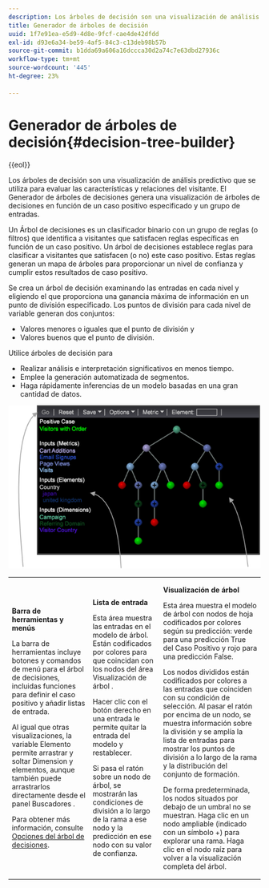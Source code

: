 ```yaml
---
description: Los árboles de decisión son una visualización de análisis predictivo que se utiliza para evaluar las características y relaciones del visitante. El Generador de árboles de decisiones genera una visualización de árboles de decisiones en función de un caso positivo especificado y un grupo de entradas.
title: Generador de árboles de decisión
uuid: 1f7e91ea-e5d9-4d8e-9fcf-cae4de42dfdd
exl-id: d93e6a34-be59-4af5-84c3-c13deb98b57b
source-git-commit: b1dda69a606a16dccca30d2a74c7e63dbd27936c
workflow-type: tm+mt
source-wordcount: '445'
ht-degree: 23%

---
```


# Generador de árboles de decisión{#decision-tree-builder}

{{eol}}

Los árboles de decisión son una visualización de análisis predictivo que se utiliza para evaluar las características y relaciones del visitante. El Generador de árboles de decisiones genera una visualización de árboles de decisiones en función de un caso positivo especificado y un grupo de entradas.

Un Árbol de decisiones es un clasificador binario con un grupo de reglas (o filtros) que identifica a visitantes que satisfacen reglas específicas en función de un caso positivo. Un árbol de decisiones establece reglas para clasificar a visitantes que satisfacen (o no) este caso positivo. Estas reglas generan un mapa de árboles para proporcionar un nivel de confianza y cumplir estos resultados de caso positivo.

Se crea un árbol de decisión examinando las entradas en cada nivel y eligiendo el que proporciona una ganancia máxima de información en un punto de división especificado. Los puntos de división para cada nivel de variable generan dos conjuntos:

* Valores menores o iguales que el punto de división y
* Valores buenos que el punto de división.

Utilice árboles de decisión para

* Realizar análisis e interpretación significativos en menos tiempo.
* Emplee la generación automatizada de segmentos.
* Haga rápidamente inferencias de un modelo basadas en una gran cantidad de datos.

![](assets/decision_tree_parts.png)

<table id="table_FCC5D63EF8A843D79B2338BD951025EA"> 
 <tbody> 
  <tr> 
   <td colname="col1"> <p><b>Barra de herramientas y menús</b> </p> <p>La barra de herramientas incluye botones y comandos de menú para el árbol de decisiones, incluidas funciones para definir el caso positivo y añadir listas de entrada. </p> <p>Al igual que otras visualizaciones, la variable <span class="uicontrol"> Elemento</span> permite arrastrar y soltar Dimension y elementos, aunque también puede arrastrarlos directamente desde el panel Buscadores . </p> <p>Para obtener más información, consulte <a href="../../../../home/c-get-started/c-analysis-vis/c-decision-trees/c-decision-trees-menu.md#concept-bfc4e80651a243d3966cc770b205606c"> Opciones del árbol de decisiones</a>. </p> </td> 
   <td colname="col2"> <p><b>Lista de entrada</b> </p> <p>Esta área muestra las entradas en el modelo de árbol. Están codificados por colores para que coincidan con los nodos del área Visualización de árbol . </p> <p>Hacer clic con el botón derecho en una entrada le permite quitar la entrada del modelo y restablecer. </p> <p>Si pasa el ratón sobre un nodo de árbol, se mostrarán las condiciones de división a lo largo de la rama a ese nodo y la predicción en ese nodo con su valor de confianza. </p> </td> 
   <td colname="col3"> <p><b>Visualización de árbol</b> </p> <p>Esta área muestra el modelo de árbol con nodos de hoja codificados por colores según su predicción: verde para una predicción True del Caso Positivo y rojo para una predicción False. </p> <p>Los nodos divididos están codificados por colores a las entradas que coinciden con su condición de selección. Al pasar el ratón por encima de un nodo, se muestra información sobre la división y se amplía la lista de entradas para mostrar los puntos de división a lo largo de la rama y la distribución del conjunto de formación. </p> <p>De forma predeterminada, los nodos situados por debajo de un umbral no se muestran. Haga clic en un nodo ampliable (indicado con un símbolo +) para explorar una rama. Haga clic en el nodo raíz para volver a la visualización completa del árbol. </p> </td> 
  </tr> 
 </tbody> 
</table>

<!-- <a id="section_E800327344194A6DBF37F273D8462E2A"></a> -->
